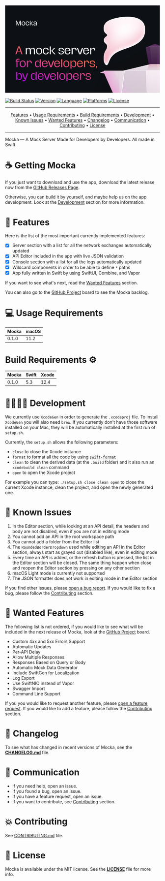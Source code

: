 <p align="center">
<img src="Resources/Banner.png" alt="Mocka Banner">
</p>

[![Build Status](https://github.com/wise-emotions/mocka/actions/workflows/build-mocka-app.yml/badge.svg)](https://github.com/wise-emotions/mocka/actions/workflows/build-mocka-app.yml/)
[![Version](https://img.shields.io/badge/version-0.1.0-informational)](https://github.com/wise-emotions/mocka/releases)
[![Language](https://img.shields.io/badge/language-Swift%205.3-orange.svg)](https://swift.org/)
[![Platforms](https://img.shields.io/badge/platforms-macOS-cc9c00.svg)]()
[![License](https://img.shields.io/badge/license-MIT-lightgrey.svg)](https://github.com/wise-emotions/mocka/blob/main/LICENSE)

---

<p align="center">
    <a href="#-features">Features</a> &bull;
    <a href="#-usage-requirements">Usage Requirements</a> &bull;
    <a href="#-build-requirements">Build Requirements</a> &bull;
    <a href="#-development">Development</a> &bull;
    <a href="#-known-issues">Known Issues</a> &bull;
    <a href="#-wanted-features">Wanted Features</a> &bull;
    <a href="#-changelog">Changelog</a> &bull;
    <a href="#-communication">Communication</a> &bull;
    <a href="#-contributing">Contributing</a> &bull;
    <a href="#-license">License</a>
</p>

---

Mocka — A Mock Server Made for Developers by Developers. All made in Swift.

☕️ Getting Mocka
===============

If you just want to download and use the app, download the latest release now from the [GitHub Releases Page](https://github.com/wise-emotions/mocka/releases).

Otherwise, you can build it by yourself, and maybe help us on the app development. Look at the [Development](https://github.com/wise-emotions/mocka#development) section for more information.

🚀 Features
===========

Here is the list of the most important currently implemented features:
- [x] Server section with a list for all the network exchanges automatically updated
- [x] API Editor included in the app with live JSON validation
- [x] Console section with a list for all the logs automatically updated
- [x] Wildcard components in order to be able to define `*` paths
- [x] App fully written in Swift by using SwiftUI, Combine, and Vapor

If you want to see what's next, read the [Wanted Features](https://github.com/wise-emotions/mocka#wanted-features) section.

You can also go to the [GitHub Project](https://github.com/wise-emotions/mocka/projects/1) board to see the Mocka backlog.

💻 Usage Requirements
=====================

| **Mocka** | **macOS** |
|-----------|-----------|
| 0.1.0     | 11.2      |

Build Requirements ⚙️
====================

| **Mocka** | **Swift** | **Xcode** |
|-----------|-----------|-----------|
| 0.1.0     | 5.3       | 12.4      |

🧑‍💻👩‍💻 Development
================

We currently use `XcodeGen` in order to generate the `.xcodeproj` file.
To install `XcodeGen` you will also need `brew`. If you currently don't have those software installed on your Mac, they will be automatically installed at the first run of `setup.sh`.

Currently, the `setup.sh` allows the following parameters:
- `close` to close the Xcode instance
- `format` to format all the code by using [`swift-format`](https://github.com/apple/swift-format)
- `clean` to clean the derived data (at the `.build` folder) and it also run an `xcodebuild clean` command
- `open` to open the Xcode project

For example you can type: `./setup.sh close clean open` to close the current Xcode instance, clean the project, and open the newly generated one.

🐛 Known Issues
===============

1. In the Editor section, while looking at an API detail, the headers and body are not disabled, even if you are not in editing mode
2. You cannot add an API in the root workspace path
3. You cannot add a folder from the Editor list
4. The `RoundedBorderDropdown` used while editing an API in the Editor section, always start as grayed out (disabled like), even in editing mode
5. Every time an API is added, or the refresh button is pressed, the list in the Editor section will be closed. The same thing happen when close and reopen the Editor section by pressing on any other section
6. macOS Light mode is currently not supported
7. The JSON formatter does not work in editing mode in the Editor section

If you find other issues, please [open a bug report](https://github.com/wise-emotions/mocka/issues). If you would like to fix a bug, please follow the [Contributing](https://github.com/wise-emotions/mocka#contributing) section.

🌈 Wanted Features
==================

The following list is not ordered, if you would like to see what will be included in the next release of Mocka, look at the [GitHub Project](https://github.com/wise-emotions/mocka/projects/1) board.

- Custom 4xx and 5xx Errors Support
- Automatic Updates
- Per-API Delay
- Allow Multiple Responses
- Responses Based on Query or Body
- Automatic Mock Data Generator
- Include SwiftGen for Localization
- Log Export
- Use SwiftNIO instead of Vapor
- Swagger Import
- Command Line Support

If you you would like to request another feature, please [open a feature request](https://github.com/wise-emotions/mocka/issues). If you would like to add a feature, please follow the [Contributing](https://github.com/wise-emotions/mocka#contributing) section.

📃 Changelog
============

To see what has changed in recent versions of Mocka, see the **[CHANGELOG.md](https://github.com/wise-emotions/mocka/blob/main/CHANGELOG.md)** file.

📣 Communication
================

- If you need help, open an issue.
- If you found a bug, open an issue.
- If you have a feature request, open an issue.
- If you want to contribute, see [Contributing](https://github.com/wise-emotions/mocka#contributing) section.

💥 Contributing
===============

See [CONTRIBUTING.md](https://github.com/wise-emotions/mocka/blob/main/.github/CONTRIBUTING.md) file.

📄 License
==========

Mocka is available under the MIT license. See the **[LICENSE](https://github.com/wise-emotions/mocka/blob/main/LICENSE)** file for more info.

